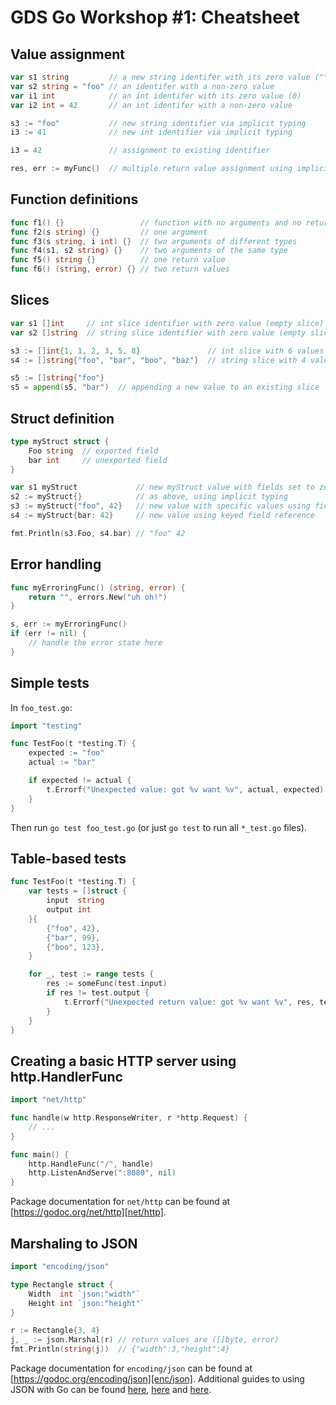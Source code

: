 # GDS Go Workshop #1: Cheatsheet

## Value assignment

```go
var s1 string         // a new string identifer with its zero value ("")
var s2 string = "foo" // an identifer with a non-zero value
var i1 int            // an int identifer with its zero value (0)
var i2 int = 42       // an int identifer with a non-zero value

s3 := "foo"           // new string identifier via implicit typing
i3 := 41              // new int identifier via implicit typing

i3 = 42               // assignment to existing identifier

res, err := myFunc()  // multiple return value assignment using implicit typing
```

## Function definitions

```go
func f1() {}                 // function with no arguments and no return values
func f2(s string) {}         // one argument
func f3(s string, i int) {}  // two arguments of different types
func f4(s1, s2 string) {}    // two arguments of the same type
func f5() string {}          // one return value
func f6() (string, error) {} // two return values
```

## Slices

```go
var s1 []int     // int slice identifier with zero value (empty slice)
var s2 []string  // string slice identifier with zero value (empty slice)

s3 := []int{1, 1, 2, 3, 5, 8}               // int slice with 6 values
s4 := []string{"foo", "bar", "boo", "baz"}  // string slice with 4 values

s5 := []string{"foo"}
s5 = append(s5, "bar")  // appending a new value to an existing slice
```

## Struct definition

```go
type myStruct struct {
	Foo string  // exported field
	bar int     // unexported field
}

var s1 myStruct             // new myStruct value with fields set to zero value
s2 := myStruct{}            // as above, using implicit typing
s3 := myStruct{"foo", 42}   // new value with specific values using field order
s4 := myStruct{bar: 42}     // new value using keyed field reference

fmt.Println(s3.Foo, s4.bar) // "foo" 42
```

## Error handling

```go
func myErroringFunc() (string, error) {
	return "", errors.New("uh oh!")
}

s, err := myErroringFunc()
if (err != nil) {
	// handle the error state here
}
```

## Simple tests

In `foo_test.go`:

```go
import "testing"

func TestFoo(t *testing.T) {
	expected := "foo"
	actual := "bar"

	if expected != actual {
		t.Errorf("Unexpected value: got %v want %v", actual, expected)
	}
}
```

Then run `go test foo_test.go` (or just `go test` to run all `*_test.go`
files).

## Table-based tests

```go
func TestFoo(t *testing.T) {
	var tests = []struct {
		input  string
	    output int
	}{
		{"foo", 42},
		{"bar", 99},
		{"boo", 123},
	}

	for _, test := range tests {
	    res := someFunc(test.input)
		if res != test.output {
			t.Errorf("Unexpected return value: got %v want %v", res, test.output)
		}
	}
}
```

## Creating a basic HTTP server using http.HandlerFunc

```go
import "net/http"

func handle(w http.ResponseWriter, r *http.Request) {
	// ...
}

func main() {
	http.HandleFunc("/", handle)
	http.ListenAndServe(":8080", nil)
}
```

Package documentation for `net/http` can be found at
[https://godoc.org/net/http][net/http].

[net/http]: https://godoc.org/net/http

## Marshaling to JSON

```go
import "encoding/json"

type Rectangle struct {
	Width  int `json:"width"`
	Height int `json:"height"`
}

r := Rectangle{3, 4}
j, _ := json.Marshal(r) // return values are ([]byte, error)
fmt.Println(string(j))  // {"width":3,"height":4}
```

Package documentation for `encoding/json` can be found at
[https://godoc.org/encoding/json][enc/json].  Additional guides to using JSON
with Go can be found [here][json-1], [here][json-2] and [here][json-3].

[enc/json]: https://godoc.org/encoding/json
[json-1]: https://blog.golang.org/json-and-go
[json-2]: hhttps://eager.io/blog/go-and-json/
[json-3]: hhttps://gobyexample.com/json
